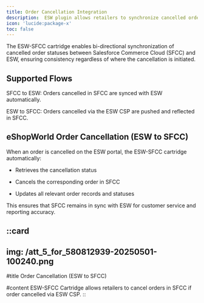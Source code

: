 ```yaml
---
title: Order Cancellation Integration
description:  ESW plugin allows retailers to synchronize cancelled orders status between SFCC & ESW
icon: 'lucide:package-x'
toc: false
---
```


The ESW-SFCC cartridge enables bi-directional synchronization of cancelled order statuses between Salesforce Commerce Cloud (SFCC) and ESW, ensuring consistency regardless of where the cancellation is initiated.

## Supported Flows

SFCC to ESW: Orders cancelled in SFCC are synced with ESW automatically.

ESW to SFCC: Orders cancelled via the ESW CSP are pushed and reflected in SFCC.

## eShopWorld Order Cancellation (ESW to SFCC)
When an order is cancelled on the ESW portal, the ESW-SFCC cartridge automatically:

- Retrieves the cancellation status

- Cancels the corresponding order in SFCC

- Updates all relevant order records and statuses

This ensures that SFCC remains in sync with ESW for customer service and reporting accuracy.

::card
---
img: /att_5_for_580812939-20250501-100240.png
---
#title
Order Cancellation (ESW to SFCC)

#content
ESW-SFCC Cartridge allows retailers to cancel orders in SFCC if order cancelled via ESW CSP.
::